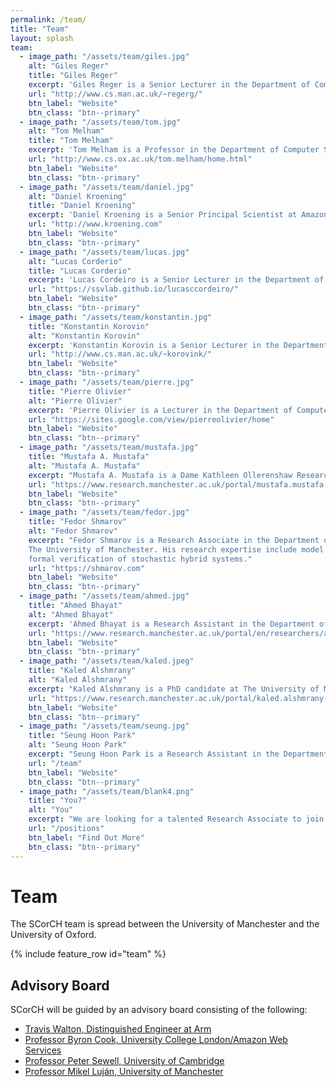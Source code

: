 ```yaml
---
permalink: /team/
title: "Team"
layout: splash
team:
  - image_path: "/assets/team/giles.jpg"
    alt: "Giles Reger"
    title: "Giles Reger"
    excerpt: 'Giles Reger is a Senior Lecturer in the Department of Computer Science at the University of Manchester. He has joint expertise in automated reasoning and runtime verification. He is a lead developer of the <a href="https://vprover.github.io">Vampire theorem prover</a> and <a href="https://github.com/selig/qea">MarQ runtime verification tool</a>.'
    url: "http://www.cs.man.ac.uk/~regerg/"
    btn_label: "Website"
    btn_class: "btn--primary"
  - image_path: "/assets/team/tom.jpg"
    alt: "Tom Melham"
    title: "Tom Melham"
    excerpt: 'Tom Melham is a Professor in the Department of Computer Science at the University of Oxford. He is an expert in formal hardware verification, model checking, and theorem proving.'
    url: "http://www.cs.ox.ac.uk/tom.melham/home.html"
    btn_label: "Website"
    btn_class: "btn--primary"
  - image_path: "/assets/team/daniel.jpg"
    alt: "Daniel Kroening"
    title: "Daniel Kroening"
    excerpt: 'Daniel Kroening is a Senior Principal Scientist at Amazon Web Services and a Professor in the Department of Computer Science at the University of Oxford. He is well known for his contributions to model checking and decision procedures for automated software analysis. He leads the development of the <a href="http://www.cs.cmu.edu/~modelcheck/cbmc/">CBMC model checker</a>.'
    url: "http://www.kroening.com"
    btn_label: "Website"
    btn_class: "btn--primary"
  - image_path: "/assets/team/lucas.jpg"
    alt: "Lucas Corderio"
    title: "Lucas Corderio"
    excerpt: 'Lucas Cordeiro is a Senior Lecturer in the Department of Computer Science at the University of Manchester. He has joint expertise in software model checking, automated testing, and program synthesis. He leads the development of the <a href="http://www.esbmc.org">ESBMC model checker</a>.'
    url: "https://ssvlab.github.io/lucasccordeiro/"
    btn_label: "Website"
    btn_class: "btn--primary"
  - image_path: "/assets/team/konstantin.jpg"
    title: "Konstantin Korovin"
    alt: "Konstantin Korovin"
    excerpt: 'Konstantin Korovin is a Senior Lecturer in the Department of Computer Science at the University of Manchester. He has joint expertise in automated reasoning and hardware model checking. He leads the development of the <a href="http://www.cs.man.ac.uk/~korovink/iprover/">iProver theorem prover</a>.'
    url: "http://www.cs.man.ac.uk/~korovink/"
    btn_label: "Website"
    btn_class: "btn--primary"
  - image_path: "/assets/team/pierre.jpg"
    title: "Pierre Olivier"
    alt: "Pierre Olivier"
    excerpt: 'Pierre Olivier is a Lecturer in the Department of Computer Science at the University of Manchester. He works in systems software with a focus on systems security. He co-designed <a href="https://ssrg-vt.github.io/SlimGuard/">SlimGuard</a>, a secure and efficient dynamic memory allocator.' 
    url: "https://sites.google.com/view/pierreolivier/home"
    btn_label: "Website"
    btn_class: "btn--primary"
  - image_path: "/assets/team/mustafa.jpg"
    title: "Mustafa A. Mustafa"
    alt: "Mustafa A. Mustafa"
    excerpt: "Mustafa A. Mustafa is a Dame Kathleen Ollerenshaw Research Fellow in the Department of Computer Science at The University of Manchester. His research expertise includes information security, data privacy and applied cryptography."
    url: "https://www.research.manchester.ac.uk/portal/mustafa.mustafa.html"
    btn_label: "Website"
    btn_class: "btn--primary"
  - image_path: "/assets/team/fedor.jpg"
    title: "Fedor Shmarov"
    alt: "Fedor Shmarov"
    excerpt: "Fedor Shmarov is a Research Associate in the Department of Computer Science at
    The University of Manchester. His research expertise include model checking and 
    formal verification of stochastic hybrid systems."
    url: "https://shmarov.com"
    btn_label: "Website"
    btn_class: "btn--primary"
  - image_path: "/assets/team/ahmed.jpg"
    title: "Ahmed Bhayat"
    alt: "Ahmed Bhayat"
    excerpt: 'Ahmed Bhayat is a Research Assistant in the Department of Computer Science at The University of Manchester. Amongst his areas of interests are automated reasoning, lambda calculus and type theory. He is involved in the development of the <a href="https://vprover.github.io">Vampire theorem prover</a>.'
    url: "https://www.research.manchester.ac.uk/portal/en/researchers/ahmed-bhayat(ef56220a-ae7f-4f56-bb32-5f7f01494599).html"
    btn_label: "Website"
    btn_class: "btn--primary"
  - image_path: "/assets/team/kaled.jpeg"
    title: "Kaled Alshmrany"
    alt: "Kaled Alshmrany"
    excerpt: "Kaled Alshmrany is a PhD candidate at The University of Manchester and a Faculty Member at The Institute of Public Administration (IPA), Saudi Arabia. He is a lead developer of the tool <a href="https://github.com/kaled-alshmrany/FuSeBMC">FuSeBMC</a>."
    url: "https://www.research.manchester.ac.uk/portal/kaled.alshmrany-postgrad.html"
    btn_label: "Website"
    btn_class: "btn--primary"	
  - image_path: "/assets/team/seung.jpg"
    title: "Seung Hoon Park"
    alt: "Seung Hoon Park"
    excerpt: "Seung Hoon Park is a Research Assistant in the Department of Computer Science at the University of Oxford. His area of interest lies in programming languages, formal verification and model checking."
    url: "/team"
    btn_label: "Website"
    btn_class: "btn--primary"
  - image_path: "/assets/team/blank4.png"
    title: "You?"
    alt: "You"
    excerpt: "We are looking for a talented Research Associate to join the team in Oxford. Could this be you?"
    url: "/positions"
    btn_label: "Find Out More"
    btn_class: "btn--primary"
---
```


<h1>Team</h1>

The SCorCH team is spread between the University of Manchester and the University of Oxford.

{% include feature_row id="team" %}

<h2>Advisory Board</h2>

SCorCH will be guided by an advisory board consisting of the following:
- <a href="https://www.linkedin.com/in/travis-walton-58a66519b/">Travis Walton, Distinguished Engineer at Arm</a>
- <a href="http://www0.cs.ucl.ac.uk/staff/b.cook/">Professor Byron Cook, University College London/Amazon Web Services</a>
- <a href="https://www.cl.cam.ac.uk/~pes20/">Professor Peter Sewell, University of Cambridge</a>
- <a href="https://www.linkedin.com/in/mikellujan/">Professor Mikel Luján, University of Manchester</a>
